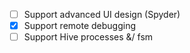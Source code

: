 - [ ] Support advanced UI design (Spyder)
- [x] Support remote debugging
- [ ] Support Hive processes &/ fsm